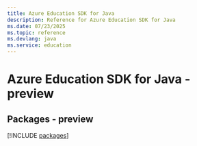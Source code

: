 ```yaml
---
title: Azure Education SDK for Java
description: Reference for Azure Education SDK for Java
ms.date: 07/23/2025
ms.topic: reference
ms.devlang: java
ms.service: education
---
```

# Azure Education SDK for Java - preview
## Packages - preview
[!INCLUDE [packages](education-index.md)]